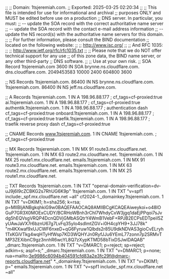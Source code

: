 ;;
;; Domain:     1tsjeremiah.com.
;; Exported:   2025-03-25 02:20:34
;;
;; This file is intended for use for informational and archival
;; purposes ONLY and MUST be edited before use on a production
;; DNS server.  In particular, you must:
;;   -- update the SOA record with the correct authoritative name server
;;   -- update the SOA record with the contact e-mail address information
;;   -- update the NS record(s) with the authoritative name servers for this domain.
;;
;; For further information, please consult the BIND documentation
;; located on the following website:
;;
;; http://www.isc.org/
;;
;; And RFC 1035:
;;
;; http://www.ietf.org/rfc/rfc1035.txt
;;
;; Please note that we do NOT offer technical support for any use
;; of this zone data, the BIND name server, or any other third-party
;; DNS software.
;;
;; Use at your own risk.
;; SOA Record
1tsjeremiah.com	3600	IN	SOA	brynne.ns.cloudflare.com. dns.cloudflare.com. 2049453583 10000 2400 604800 3600

;; NS Records
1tsjeremiah.com.	86400	IN	NS	brynne.ns.cloudflare.com.
1tsjeremiah.com.	86400	IN	NS	jeff.ns.cloudflare.com.

;; A Records
1tsjeremiah.com.	1	IN	A	198.96.88.177 ; cf_tags=cf-proxied:true
ai.1tsjeremiah.com.	1	IN	A	198.96.88.177 ; cf_tags=cf-proxied:true
authentik.1tsjeremiah.com.	1	IN	A	198.96.88.177 ; authentication dash cf_tags=cf-proxied:true
onboard.1tsjeremiah.com.	1	IN	A	198.96.88.177 ; cf_tags=cf-proxied:true
traefik.1tsjeremiah.com.	1	IN	A	198.96.88.177 ; traefik reverse proxy dash cf_tags=cf-proxied:true

;; CNAME Records
www.1tsjeremiah.com.	1	IN	CNAME	1tsjeremiah.com. ; cf_tags=cf-proxied:true

;; MX Records
1tsjeremiah.com.	1	IN	MX	91 route3.mx.cloudflare.net.
1tsjeremiah.com.	1	IN	MX	63 route2.mx.cloudflare.net.
1tsjeremiah.com.	1	IN	MX	25 route1.mx.cloudflare.net.
emails.1tsjeremiah.com.	1	IN	MX	91 route3.mx.cloudflare.net.
emails.1tsjeremiah.com.	1	IN	MX	63 route2.mx.cloudflare.net.
emails.1tsjeremiah.com.	1	IN	MX	25 route1.mx.cloudflare.net.

;; TXT Records
1tsjeremiah.com.	1	IN	TXT	"openai-domain-verification=dv-uJ9j6I9cZCBKG2s7RhUG6K9p"
1tsjeremiah.com.	1	IN	TXT	"v=spf1 include:_spf.mx.cloudflare.net ~all"
cf2024-1._domainkey.1tsjeremiah.com.	1	IN	TXT	"v=DKIM1; h=sha256; k=rsa; p=MIIBIjANBgkqhkiG9w0BAQEFAAOCAQ8AMIIBCgKCAQEAiweykoi+o48IOGuP7GR3X0MOExCUDY/BCRHoWBnh3rChl7WhdyCxW3jgq1daEjPPqoi7sJvdg5hEQVsgVRQP4DcnQDVjGMbASQtrY4WmB1VebF+RPJB2ECPsEDTpeiI5ZyUAwJaVX7r6bznU67g7LvFq35yIo4sdlmtZGV+i0H4cpYH9+3JJ78k" "m4KXwaf9xUJCWF6nxeD+qG6Fyruw1Qlbds2r85U9dkNDVAS3gioCvELryh1TxKGiVTkg4wqHTyHfWsp7KD3WQHYJn0RyfJJu6YEmL77zonn7p2SRMvTMP3ZEXibnC9gz3nnhR6wcYL8Q7zXypKTMD58bTixDSJwIDAQAB"
_dmarc.1tsjeremiah.com.	1	IN	TXT	"v=DMARC1; p=reject; sp=reject; adkim=s; aspf=s;"
_dmarc.1tsjeremiah.com.	1	IN	TXT	"v=DMARC1; p=none; rua=mailto:3e9986c6094b404591cfd83a2e3fc29f@dmarc-reports.cloudflare.net"
*._domainkey.1tsjeremiah.com.	1	IN	TXT	"v=DKIM1; p="
emails.1tsjeremiah.com.	1	IN	TXT	"v=spf1 include:_spf.mx.cloudflare.net ~all"
